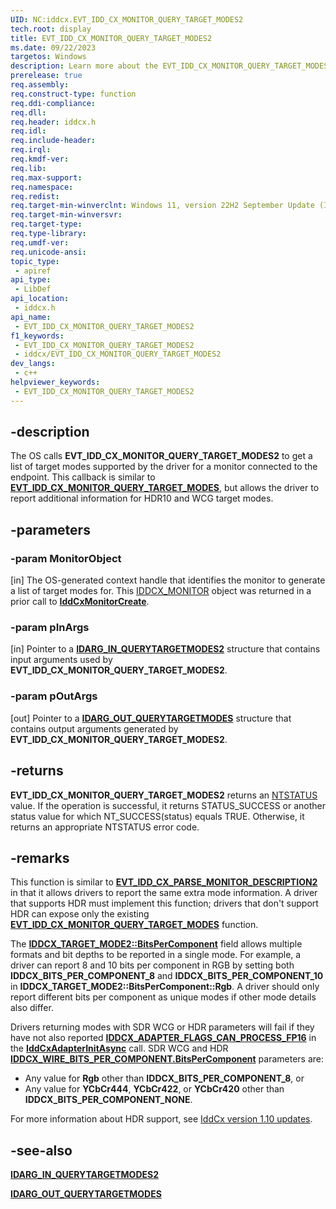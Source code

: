 ```yaml
---
UID: NC:iddcx.EVT_IDD_CX_MONITOR_QUERY_TARGET_MODES2
tech.root: display
title: EVT_IDD_CX_MONITOR_QUERY_TARGET_MODES2
ms.date: 09/22/2023
targetos: Windows
description: Learn more about the EVT_IDD_CX_MONITOR_QUERY_TARGET_MODES2 callback function.
prerelease: true
req.assembly: 
req.construct-type: function
req.ddi-compliance: 
req.dll: 
req.header: iddcx.h
req.idl: 
req.include-header: 
req.irql: 
req.kmdf-ver: 
req.lib: 
req.max-support: 
req.namespace: 
req.redist: 
req.target-min-winverclnt: Windows 11, version 22H2 September Update (IddCx version 1.10)
req.target-min-winversvr: 
req.target-type: 
req.type-library: 
req.umdf-ver: 
req.unicode-ansi: 
topic_type:
 - apiref
api_type:
 - LibDef
api_location:
 - iddcx.h
api_name:
 - EVT_IDD_CX_MONITOR_QUERY_TARGET_MODES2
f1_keywords:
 - EVT_IDD_CX_MONITOR_QUERY_TARGET_MODES2
 - iddcx/EVT_IDD_CX_MONITOR_QUERY_TARGET_MODES2
dev_langs:
 - c++
helpviewer_keywords:
 - EVT_IDD_CX_MONITOR_QUERY_TARGET_MODES2
---
```


## -description

The OS calls **EVT_IDD_CX_MONITOR_QUERY_TARGET_MODES2** to get a list of target modes supported by the driver for a monitor connected to the endpoint. This callback is similar to [**EVT_IDD_CX_MONITOR_QUERY_TARGET_MODES**](nc-iddcx-evt_idd_cx_monitor_query_target_modes.md), but allows the driver to report additional information for HDR10 and WCG target modes.

## -parameters

### -param MonitorObject

[in] The OS-generated context handle that identifies the monitor to generate a list of target modes for. This [IDDCX_MONITOR](/windows-hardware/drivers/display/iddcx-objects#iddcx_monitor) object was returned in a prior call to [**IddCxMonitorCreate**](nf-iddcx-iddcxmonitorcreate.md).

### -param pInArgs

[in] Pointer to a [**IDARG_IN_QUERYTARGETMODES2**](ns-iddcx-idarg_in_querytargetmodes2.md) structure that contains input arguments used by **EVT_IDD_CX_MONITOR_QUERY_TARGET_MODES2**.

### -param pOutArgs

[out] Pointer to a [**IDARG_OUT_QUERYTARGETMODES**](ns-iddcx-idarg_out_querytargetmodes.md) structure that contains output arguments generated by **EVT_IDD_CX_MONITOR_QUERY_TARGET_MODES2**.

## -returns

**EVT_IDD_CX_MONITOR_QUERY_TARGET_MODES2** returns an [NTSTATUS](/windows-hardware/drivers/kernel/ntstatus-values) value. If the operation is successful, it returns STATUS_SUCCESS or another status value for which NT_SUCCESS(status) equals TRUE. Otherwise, it returns an appropriate NTSTATUS error code.

## -remarks

This function is similar to [**EVT_IDD_CX_PARSE_MONITOR_DESCRIPTION2**](nc-iddcx-evt_idd_cx_parse_monitor_description2.md) in that it allows drivers to report the same extra mode information. A driver that supports HDR must implement this function; drivers that don't support HDR can expose only the existing [**EVT_IDD_CX_MONITOR_QUERY_TARGET_MODES**](nc-iddcx-evt_idd_cx_monitor_query_target_modes.md) function.

The [**IDDCX_TARGET_MODE2::BitsPerComponent**](ns-iddcx-iddcx_target_mode2.md) field allows multiple formats and bit depths to be reported in a single mode. For example, a driver can report 8 and 10 bits per component in RGB by setting both **IDDCX_BITS_PER_COMPONENT_8** and **IDDCX_BITS_PER_COMPONENT_10** in **IDDCX_TARGET_MODE2::BitsPerComponent::Rgb**. A driver should only report different bits per component as unique modes if other mode details also differ.

Drivers returning modes with SDR WCG or HDR parameters will fail if they have not also reported [**IDDCX_ADAPTER_FLAGS_CAN_PROCESS_FP16**](ne-iddcx-iddcx_adapter_flags.md) in the [**IddCxAdapterInitAsync**](nf-iddcx-iddcxadapterinitasync.md) call. SDR WCG and HDR [**IDDCX_WIRE_BITS_PER_COMPONENT.BitsPerComponent**](ns-iddcx-iddcx_wire_bits_per_component.md) parameters are:

* Any value for **Rgb** other than **IDDCX_BITS_PER_COMPONENT_8**, or
* Any value for **YCbCr444**, **YCbCr422**, or **YCbCr420** other than **IDDCX_BITS_PER_COMPONENT_NONE**.

For more information about HDR support, see [IddCx version 1.10 updates](/windows-hardware/drivers/display/iddcx1.10-updates).

## -see-also

[**IDARG_IN_QUERYTARGETMODES2**](ns-iddcx-idarg_in_querytargetmodes2.md)

[**IDARG_OUT_QUERYTARGETMODES**](ns-iddcx-idarg_out_querytargetmodes.md)

